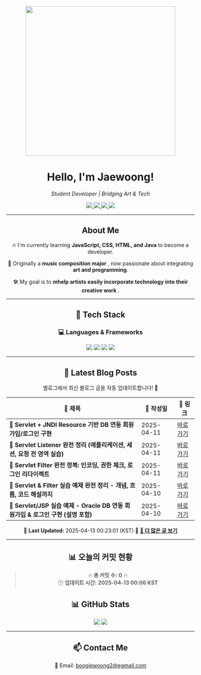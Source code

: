
<div align="center">
  <img src="https://github.com/Jaewoong-Hwang/Jaewoong-Hwang/blob/main/Character.gif" width="400">
<h1 align="center" font-weight="bold">Hello, I'm Jaewoong! </h1>

<p align="center"><em>Student Developer | Bridging Art & Tech</em></p>

<p align="center">
  <a href="https://github.com/Jaewoong-Hwang">
    <img src="https://img.shields.io/github/followers/Jaewoong-Hwang?label=Follow&style=social" />
  </a>
  <a href="https://velog.io/@mypalebluedot29/posts">
    <img src="https://img.shields.io/badge/Velog-20C997?style=flat-square&logo=velog&logoColor=white"/>
  </a>
  <a href="https://www.youtube.com/@boogiewoong2819">
    <img src="https://img.shields.io/badge/YouTube-FF0000?style=flat-square&logo=youtube&logoColor=white"/>
  </a>
  <a href="https://www.instagram.com/boogie_woong2">
    <img src="https://img.shields.io/badge/Instagram-E4405F?style=flat-square&logo=instagram&logoColor=white"/>
  </a>
</p>

---

## About Me
 <p>🔥 I'm currently learning <strong>JavaScript, CSS, HTML, and Java</strong> to become a developer.</p>
 <p>🎨 Originally a <strong>music composition major</strong> , now passionate about integrating <strong>art and programming</strong>.</p>
 <p>🛠 My goal is to <strong>mhelp artists easily incorporate technology into their creative work</strong> .</p>

---

## 🚀 Tech Stack
### 💻 Languages & Frameworks
<p>
  <img src="https://img.shields.io/badge/JavaScript-F7DF1E?style=for-the-badge&logo=javascript&logoColor=black"/>
  <img src="https://img.shields.io/badge/CSS3-1572B6?style=for-the-badge&logo=css3&logoColor=white"/>
  <img src="https://img.shields.io/badge/HTML5-E34F26?style=for-the-badge&logo=html5&logoColor=white"/>
  <img src="https://img.shields.io/badge/Java-007396?style=for-the-badge&logo=java&logoColor=white"/>
</p>

---



## 📝 Latest Blog Posts
 벨로그에서 최신 블로그 글을 자동 업데이트합니다! 🚀

<!-- BLOG-POST-LIST:START -->
| 📝 제목 | 📅 작성일 | 🔗 링크 |
|---------|------------------|---------|
| **📌 Servlet + JNDI Resource 기반 DB 연동 회원가입/로그인 구현** | 2025-04-11 | [바로가기](https://velog.io/@mypalebluedot29/Servlet-JNDI-Resource-기반-DB-연동-회원가입로그인-구현-bfmutmjy) |
| **📌 Servlet Listener 완전 정리 (애플리케이션, 세션, 요청 전 영역 실습)** | 2025-04-11 | [바로가기](https://velog.io/@mypalebluedot29/Servlet-Listener-완전-정리-애플리케이션-세션-요청-전-영역-실습) |
| **📌 Servlet Filter 완전 정복: 인코딩, 권한 체크, 로그인 리다이렉트** | 2025-04-11 | [바로가기](https://velog.io/@mypalebluedot29/Servlet-Filter-완전-정복-인코딩-권한-체크-로그인-리다이렉트-60o1x2up) |
| **📌 Servlet & Filter 실습 예제 완전 정리 - 개념, 흐름, 코드 해설까지** | 2025-04-10 | [바로가기](https://velog.io/@mypalebluedot29/Servlet-Filter-실습-예제-완전-정리-개념-흐름-코드-해설까지) |
| **📌 Servlet/JSP 실습 예제 - Oracle DB 연동 회원가입 & 로그인 구현 (설명 포함)** | 2025-04-10 | [바로가기](https://velog.io/@mypalebluedot29/ServletJSP-실습-예제-Oracle-DB-연동-회원가입-로그인-구현-설명-포함-jdgk6ji8) |

📅 **Last Updated:** 2025-04-13 00:23:01 (KST)
🔗 **[📖 더 많은 글 보기](https://velog.io/@mypalebluedot29)**
<!-- BLOG-POST-LIST:END -->




---




























































































































































































































































































































































































































































































## 📊 오늘의 커밋 현황
> 🔥 **총 커밋 수:** **0** 🔥  
> 🕒 **업데이트 시간:** **2025-04-13 00:06 KST**

## 📊 GitHub Stats
<p align="center">
  <img src="https://github-readme-stats.vercel.app/api?username=Jaewoong-Hwang&show_icons=true&theme=tokyonight"/>
  <img src="https://github-readme-streak-stats.herokuapp.com/?user=Jaewoong-Hwang&theme=tokyonight"/>
</p>


---

## 📫 Contact Me
 📧 Email: boogiewoong2@egmail.com 

</div>





